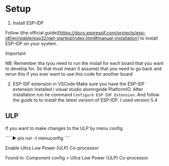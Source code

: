 
# Setup 

1. Install ESP-IDF

Follow (the official guide)[https://docs.espressif.com/projects/esp-idf/en/stable/esp32/get-started/index.html#manual-installation] to install ESP-IDF on your system.

> [!IMPORTANT]  
> NB: Remember tha tyou need to run the install for each board that you want to develop for. So that must mean (I assume) that you need to go back and rerun this if you ever want to use this code for another board

2. ESP-IDF extension in VSCode
Make sure you have the ESP-IDF extension installed i visual studio alomngside PlatformIO. After installation run he command `Configure ESP-IDF Extension`. And follow the guide to to install the latest version of ESP-IDF. I used version 5.4


## ULP


If you want to make changes to the ULP by menu config

´´´´
▶ pio run -t menuconfig
´´´´

Enable Ultra Low Power (ULP) Co-processor

Found in: Component config > Ultra Low Power (ULP) Co-processor